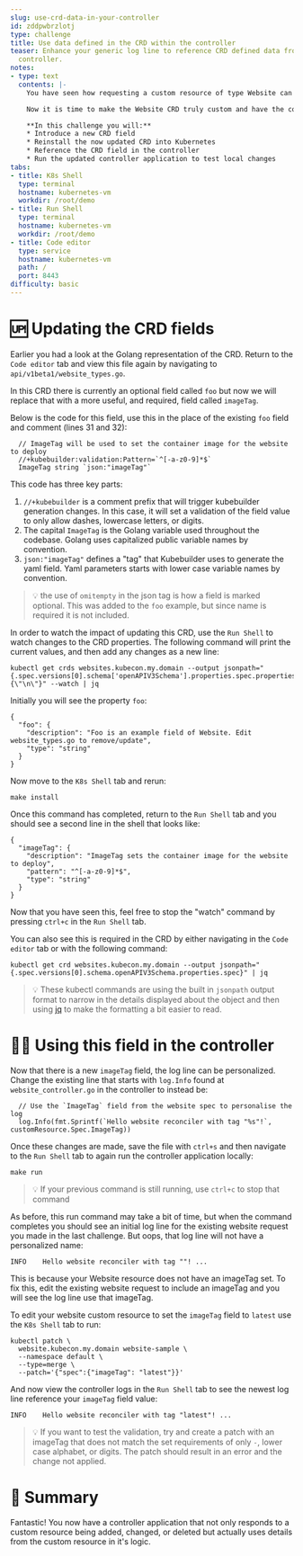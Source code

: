 ```yaml
---
slug: use-crd-data-in-your-controller
id: zddpwbrzlotj
type: challenge
title: Use data defined in the CRD within the controller
teaser: Enhance your generic log line to reference CRD defined data from inside your
  controller.
notes:
- type: text
  contents: |-
    You have seen how requesting a custom resource of type Website can trigger the controller application.

    Now it is time to make the Website CRD truly custom and have the controller use the custom data provided as a part of the CRD spec.

    **In this challenge you will:**
    * Introduce a new CRD field
    * Reinstall the now updated CRD into Kubernetes
    * Reference the CRD field in the controller
    * Run the updated controller application to test local changes
tabs:
- title: K8s Shell
  type: terminal
  hostname: kubernetes-vm
  workdir: /root/demo
- title: Run Shell
  type: terminal
  hostname: kubernetes-vm
  workdir: /root/demo
- title: Code editor
  type: service
  hostname: kubernetes-vm
  path: /
  port: 8443
difficulty: basic
---
```


🆙 Updating the CRD fields
==============

Earlier you had a look at the Golang representation of the CRD. Return to the `Code editor` tab and view this file again by navigating to `api/v1beta1/website_types.go`.

In this CRD there is currently an optional field called `foo` but now we will replace that with a more useful, and required, field called `imageTag`.

Below is the code for this field, use this in the place of the existing `foo` field and comment (lines 31 and 32):

```
  // ImageTag will be used to set the container image for the website to deploy
  //+kubebuilder:validation:Pattern=`^[-a-z0-9]*$`
  ImageTag string `json:"imageTag"`
```

This code has three key parts:

1. `//+kubebuilder` is a comment prefix that will trigger kubebuilder generation changes. In this case, it will set a validation of the field value to only allow dashes, lowercase letters, or digits.
2. The capital `ImageTag` is the Golang variable used throughout the codebase. Golang uses capitalized public variable names by convention.
3. `json:"imageTag"` defines a "tag" that Kubebuilder uses to generate the yaml field. Yaml parameters starts with lower case variable names by convention.

> 💡 the use of `omitempty` in the json tag is how a field is marked optional. This was added to the `foo` example, but since name is required it is not included.

In order to watch the impact of updating this CRD, use the `Run Shell` to watch changes to the CRD properties. The following command will print the current values, and then add any changes as a new line:

```
kubectl get crds websites.kubecon.my.domain --output jsonpath="{.spec.versions[0].schema['openAPIV3Schema'].properties.spec.properties}{\"\n\"}" --watch | jq
```

Initially you will see the property `foo`:

```
{
  "foo": {
    "description": "Foo is an example field of Website. Edit website_types.go to remove/update",
    "type": "string"
  }
}
```

Now move to the `K8s Shell` tab and rerun:

```
make install
```

Once this command has completed, return to the `Run Shell` tab and you should see a second line in the shell that looks like:

```
{
  "imageTag": {
    "description": "ImageTag sets the container image for the website to deploy",
    "pattern": "^[-a-z0-9]*$",
    "type": "string"
  }
}
```

Now that you have seen this, feel free to stop the "watch" command by pressing `ctrl+c` in the `Run Shell` tab.

You can also see this is required in the CRD by either navigating in the `Code editor` tab or with the following command:

```
kubectl get crd websites.kubecon.my.domain --output jsonpath="{.spec.versions[0].schema.openAPIV3Schema.properties.spec}" | jq
```

> 💡 These kubectl commands are using the built in `jsonpath` output format to narrow in the details displayed about the object and then using [jq](https://stedolan.github.io/jq/) to make the formatting a bit easier to read.


👯‍♂️ Using this field in the controller
==============

Now that there is a new `imageTag` field, the log line can be personalized. Change the existing line that starts with `log.Info` found at `website_controller.go` in the controller to instead be:

```
  // Use the `ImageTag` field from the website spec to personalise the log
  log.Info(fmt.Sprintf(`Hello website reconciler with tag "%s"!`, customResource.Spec.ImageTag))
```

Once these changes are made, save the file with `ctrl+s` and then navigate to the `Run Shell` tab to again run the controller application locally:

```
make run
```

> 💡 If your previous command is still running, use `ctrl+c` to stop that command

As before, this run command may take a bit of time, but when the command completes you should see an initial log line for the existing website request you made in the last challenge. But oops, that log line will not have a personalized name:

```
INFO    Hello website reconciler with tag ""! ...
```

This is because your Website resource does not have an imageTag set. To fix this, edit the existing website request to include an imageTag and you will see the log line use that imageTag.

To edit your website custom resource to set the `imageTag` field to `latest` use the `K8s Shell` tab to run:

```
kubectl patch \
  website.kubecon.my.domain website-sample \
  --namespace default \
  --type=merge \
  --patch='{"spec":{"imageTag": "latest"}}'
```

And now view the controller logs in the `Run Shell` tab to see the newest log line reference your `imageTag` field value:

```
INFO    Hello website reconciler with tag "latest"! ...
```

> 💡 If you want to test the validation, try and create a patch with an imageTag that does not match the set requirements of only `-`, lower case alphabet, or digits. The patch should result in an error and the change not applied.

📕 Summary
==============

Fantastic! You now have a controller application that not only responds to a custom resource being added, changed, or deleted but actually uses details from the custom resource in it's logic.
